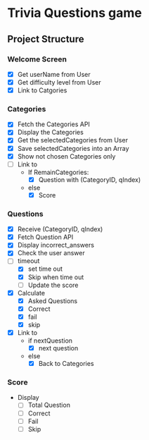 # Trivia Questions game

## Project Structure

### Welcome Screen 

- [x] Get userName from User
- [x] Get difficulty level from User
- [x] Link to Catgories

### Categories

- [x] Fetch the Categories API
- [x] Display the Categories
- [x] Get the selectedCategories from User
- [x] Save selectedCategories into an Array
- [x] Show not chosen Categories only
- [ ] Link to
    - If RemainCategories:
        - [x] Question with (CategoryID, qIndex)
    - else
        - [x] Score
         
### Questions

- [x] Receive (CategoryID, qIndex)
- [x] Fetch Question API
- [x] Display incorrect_answers
- [x] Check the user answer
- [ ] timeout
    - [x] set time out
    - [x] Skip when time out
    - [ ] Update the score
- [x] Calculate
    - [x] Asked Questions
    - [x] Correct
    - [x] fail
    - [x] skip 
- [x] Link to
    - if nextQuestion
        - [x] next question
    - else
        - [x] Back to Categories
### Score

- Display
    - [ ] Total Question
    - [ ] Correct
    - [ ] Fail
    - [ ] Skip
